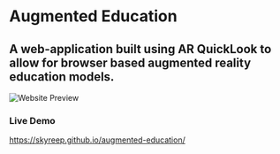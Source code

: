 Augmented Education
======
A web-application built using AR QuickLook to allow for browser based augmented reality education models.
------

![Website Preview](hhttps://skyreep.github.io/augmented-education/images/thumbnail.png)


### Live Demo

https://skyreep.github.io/augmented-education/
